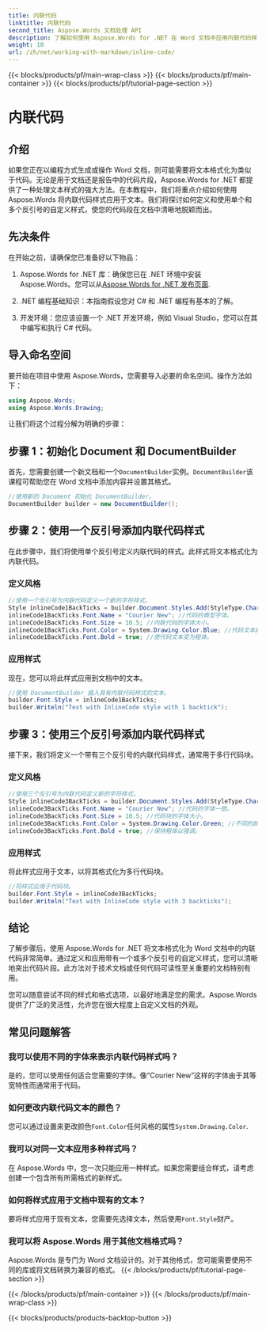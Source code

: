 ```yaml
---
title: 内联代码
linktitle: 内联代码
second_title: Aspose.Words 文档处理 API
description: 了解如何使用 Aspose.Words for .NET 在 Word 文档中应用内联代码样式。本教程介绍用于代码格式化的单个和多个反引号。
weight: 10
url: /zh/net/working-with-markdown/inline-code/
---
```


{{< blocks/products/pf/main-wrap-class >}}
{{< blocks/products/pf/main-container >}}
{{< blocks/products/pf/tutorial-page-section >}}

# 内联代码

## 介绍

如果您正在以编程方式生成或操作 Word 文档，则可能需要将文本格式化为类似于代码。无论是用于文档还是报告中的代码片段，Aspose.Words for .NET 都提供了一种处理文本样式的强大方法。在本教程中，我们将重点介绍如何使用 Aspose.Words 将内联代码样式应用于文本。我们将探讨如何定义和使用单个和多个反引号的自定义样式，使您的代码段在文档中清晰地脱颖而出。

## 先决条件

在开始之前，请确保您已准备好以下物品：

1.  Aspose.Words for .NET 库：确保您已在 .NET 环境中安装 Aspose.Words。您可以从[Aspose.Words for .NET 发布页面](https://releases.aspose.com/words/net/).

2. .NET 编程基础知识：本指南假设您对 C# 和 .NET 编程有基本的了解。

3. 开发环境：您应该设置一个 .NET 开发环境，例如 Visual Studio，您可以在其中编写和执行 C# 代码。

## 导入命名空间

要开始在项目中使用 Aspose.Words，您需要导入必要的命名空间。操作方法如下：

```csharp
using Aspose.Words;
using Aspose.Words.Drawing;
```

让我们将这个过程分解为明确的步骤：

## 步骤 1：初始化 Document 和 DocumentBuilder

首先，您需要创建一个新文档和一个`DocumentBuilder`实例。`DocumentBuilder`该课程可帮助您在 Word 文档中添加内容并设置其格式。

```csharp
//使用新的 Document 初始化 DocumentBuilder。
DocumentBuilder builder = new DocumentBuilder();
```

## 步骤 2：使用一个反引号添加内联代码样式

在此步骤中，我们将使用单个反引号定义内联代码的样式。此样式将文本格式化为内联代码。

### 定义风格

```csharp
//使用一个反引号为内联代码定义一个新的字符样式。
Style inlineCode1BackTicks = builder.Document.Styles.Add(StyleType.Character, "InlineCode");
inlineCode1BackTicks.Font.Name = "Courier New"; //代码的典型字体。
inlineCode1BackTicks.Font.Size = 10.5; //内联代码的字体大小。
inlineCode1BackTicks.Font.Color = System.Drawing.Color.Blue; //代码文本颜色。
inlineCode1BackTicks.Font.Bold = true; //使代码文本变为粗体。
```

### 应用样式

现在，您可以将此样式应用到文档中的文本。

```csharp
//使用 DocumentBuilder 插入具有内联代码样式的文本。
builder.Font.Style = inlineCode1BackTicks;
builder.Writeln("Text with InlineCode style with 1 backtick");
```

## 步骤 3：使用三个反引号添加内联代码样式

接下来，我们将定义一个带有三个反引号的内联代码样式，通常用于多行代码块。

### 定义风格

```csharp
//使用三个反引号为内联代码定义新的字符样式。
Style inlineCode3BackTicks = builder.Document.Styles.Add(StyleType.Character, "InlineCode.3");
inlineCode3BackTicks.Font.Name = "Courier New"; //代码的字体一致。
inlineCode3BackTicks.Font.Size = 10.5; //代码块的字体大小。
inlineCode3BackTicks.Font.Color = System.Drawing.Color.Green; //不同的颜色以提高可见度。
inlineCode3BackTicks.Font.Bold = true; //保持粗体以强调。
```

### 应用样式

将此样式应用于文本，以将其格式化为多行代码块。

```csharp
//将样式应用于代码块。
builder.Font.Style = inlineCode3BackTicks;
builder.Writeln("Text with InlineCode style with 3 backticks");
```

## 结论

了解步骤后，使用 Aspose.Words for .NET 将文本格式化为 Word 文档中的内联代码非常简单。通过定义和应用带有一个或多个反引号的自定义样式，您可以清晰地突出代码片段。此方法对于技术文档或任何代码可读性至关重要的文档特别有用。

您可以随意尝试不同的样式和格式选项，以最好地满足您的需求。Aspose.Words 提供了广泛的灵活性，允许您在很大程度上自定义文档的外观。

## 常见问题解答

### 我可以使用不同的字体来表示内联代码样式吗？
是的，您可以使用任何适合您需要的字体。像“Courier New”这样的字体由于其等宽特性而通常用于代码。

### 如何更改内联代码文本的颜色？
您可以通过设置来更改颜色`Font.Color`任何风格的属性`System.Drawing.Color`.

### 我可以对同一文本应用多种样式吗？
在 Aspose.Words 中，您一次只能应用一种样式。如果您需要组合样式，请考虑创建一个包含所有所需格式的新样式。

### 如何将样式应用于文档中现有的文本？
要将样式应用于现有文本，您需要先选择文本，然后使用`Font.Style`财产。

### 我可以将 Aspose.Words 用于其他文档格式吗？
Aspose.Words 是专门为 Word 文档设计的。对于其他格式，您可能需要使用不同的库或将文档转换为兼容的格式。
{{< /blocks/products/pf/tutorial-page-section >}}

{{< /blocks/products/pf/main-container >}}
{{< /blocks/products/pf/main-wrap-class >}}

{{< blocks/products/products-backtop-button >}}
